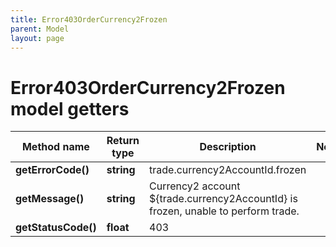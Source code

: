 ```yaml
---
title: Error403OrderCurrency2Frozen
parent: Model
layout: page
---
```


# Error403OrderCurrency2Frozen model getters

Method name | Return type | Description | Notes
------------ | ------------- | ------------- | -------------
**getErrorCode()** | **string** | trade.currency2AccountId.frozen |
**getMessage()** | **string** | Currency2 account ${trade.currency2AccountId} is frozen, unable to perform trade. |
**getStatusCode()** | **float** | 403 |

